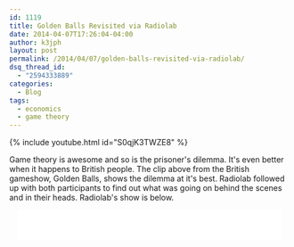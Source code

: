 ```yaml
---
id: 1119
title: Golden Balls Revisited via Radiolab
date: 2014-04-07T17:26:04-04:00
author: k3jph
layout: post
permalink: /2014/04/07/golden-balls-revisited-via-radiolab/
dsq_thread_id:
  - "2594333889"
categories:
  - Blog
tags:
  - economics
  - game theory
---
```

{% include youtube.html id="S0qjK3TWZE8" %}

Game theory is awesome and so is the prisoner's dilemma.  It's even better when it happens to British people.  The clip above from the British gameshow, Golden Balls, shows the dilemma at it's best.  Radiolab followed up with both participants to find out what was going on behind the scenes and in their heads.  Radiolab's show is below.

<center>
<iframe width="474" height="54" frameborder="0" scrolling="no" src="//www.radiolab.org/widgets/ondemand_player/#file=http%3A%2F%2Fwww.radiolab.org%2Faudio%2Fxspf%2F353141%2F;containerClass=radiolab"></iframe>
</center>
